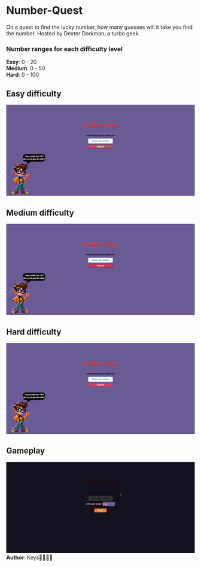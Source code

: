 # Number-Quest
On a quest to find the lucky number, how many guesses will it take you find the number. Hosted by Dexter Dorkman, a turbo geek.

### Number ranges for each difficulty level
**Easy**: 0 - 20  
**Medium**: 0 - 50  
**Hard**: 0 - 100  

## Easy difficulty
![Number Quest hard difficulty](screenshots/Number-quest-easy-difficulty.png)

## Medium difficulty
![Number Quest hard difficulty](screenshots/Number-quest-medium-difficulty.png)

## Hard difficulty
![Number Quest hard difficulty](screenshots/Number-quest-hard-difficulty.png)

## Gameplay
![Number Quest gameplay](screenshots/Number-quest-gameplay.gif)
**Author**: Keys🚀👩🏽‍💻

